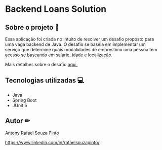 # Backend Loans Solution

## Sobre o projeto 🚀
Essa aplicação foi criada no intuito de resolver um desafio proposto para uma vaga backend de Java. 
O desafio se baseia em implementar um serviço que determine quais modalidades de emprestimo uma pessoa tem acesso se baseando em salário, idade e localização.

Mais detalhes sobre o desafio [aqui.](https://github.com/backend-br/desafios/blob/master/loans/PROBLEM.md)
  
## Tecnologias utilizadas 💻
- Java
- Spring Boot
- JUnit 5

## Autor ✏
Antony Rafael Souza Pinto

https://www.linkedin.com/in/rafaelsouzapinto/
